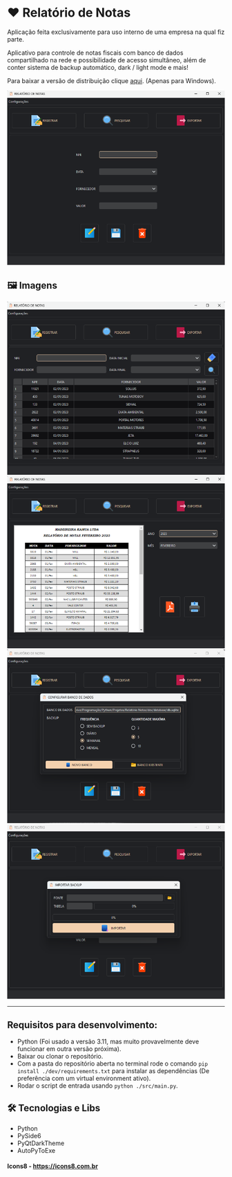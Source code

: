 # ❤️ Relatório de Notas

Aplicação feita exclusivamente para uso interno de uma empresa na qual fiz parte.

Aplicativo para controle de notas fiscais com banco de dados compartilhado na rede e possibilidade de acesso simultâneo,
além de conter sistema de backup automático, dark / light mode e mais!

Para baixar a versão de distribuição clique
[aqui](https://github.com/Paulo1402/Relatorio-de-Notas/releases/download/v1.0.0/installer.exe). (Apenas para Windows).

![preview](.github/preview_home.png)

## 🖼️ Imagens

![preview](.github/preview_search.png)
![preview](.github/preview_export.png)
![preview](.github/preview_config.png)
![preview](.github/preview_import.png)

---

## Requisitos para desenvolvimento:

- Python (Foi usado a versão 3.11, mas muito provavelmente deve funcionar em outra versão próxima).
- Baixar ou clonar o repositório.
- Com a pasta do repositório aberta no terminal rode o comando `pip install ./dev/requirements.txt` para instalar as
  dependências (De preferência com um virtual environment ativo).
- Rodar o script de entrada usando `python ./src/main.py`.

## 🛠 Tecnologias e Libs

- Python
- PySide6
- PyQtDarkTheme
- AutoPyToExe

#### Icons8 - https://icons8.com.br

